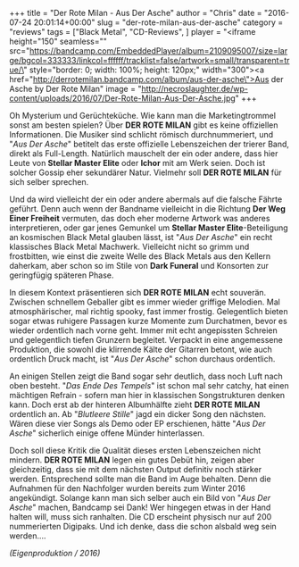 +++
title = "Der Rote Milan - Aus Der Asche"
author = "Chris"
date = "2016-07-24 20:01:14+00:00"
slug = "der-rote-milan-aus-der-asche"
category = "reviews"
tags = ["Black Metal", "CD-Reviews", ]
player = "<iframe height=\"150\" seamless=\"\" src=\"https://bandcamp.com/EmbeddedPlayer/album=2109095007/size=large/bgcol=333333/linkcol=ffffff/tracklist=false/artwork=small/transparent=true/\" style=\"border: 0; width: 100%; height: 120px;\" width=\"300\"><a href=\"http://derrotemilan.bandcamp.com/album/aus-der-asche\">Aus der Asche by Der Rote Milan</a></iframe>"
image = "http://necroslaughter.de/wp-content/uploads/2016/07/Der-Rote-Milan-Aus-Der-Asche.jpg"
+++

Oh Mysterium und Gerüchteküche. Wie kann man die Marketingtrommel sonst am besten spielen? Über **DER ROTE MILAN** gibt es keine offiziellen Informationen. Die Musiker sind schlicht römisch durchnummeriert, und "_Aus Der Asche_" betitelt das erste offizielle Lebenszeichen der trierer Band, direkt als Full-Length. Natürlich mauschelt der ein oder andere, dass hier Leute von **Stellar Master Elite** oder **Ichor** mit am Werk seien. Doch ist solcher Gossip eher sekundärer Natur. Vielmehr soll **DER ROTE MILAN** für sich selber sprechen.

Und da wird vielleicht der ein oder andere abermals auf die falsche Fährte geführt. Denn auch wenn der Bandname vielleicht in die Richtung **Der Weg Einer Freiheit** vermuten, das doch eher moderne Artwork was anderes interpretieren, oder gar jenes Gemunkel um **Stellar Master Elite**-Beteiligung an kosmischen Black Metal glauben lässt, ist "_Aus Der Asche_" ein recht klassisches Black Metal Machwerk. Vielleicht nicht so grimm und frostbitten, wie einst die zweite Welle des Black Metals aus den Kellern daherkam, aber schon so im Stile von **Dark Funeral** und Konsorten zur geringfügig späteren Phase.

In diesem Kontext präsentieren sich **DER ROTE MILAN** echt souverän. Zwischen schnellem Geballer gibt es immer wieder griffige Melodien. Mal atmosphärischer, mal richtig spooky, fast immer frostig. Gelegentlich bieten sogar etwas ruhigere Passagen kurze Momente zum Durchatmen, bevor es wieder ordentlich nach vorne geht. Immer mit echt angepissten Schreien und gelegentlich tiefen Grunzern begleitet. Verpackt in eine angemessene Produktion, die sowohl die klirrende Kälte der Gitarren betont, wie auch ordentlich Druck macht, ist "_Aus Der Asche_" schon durchaus ordentlich.

An einigen Stellen zeigt die Band sogar sehr deutlich, dass noch Luft nach oben besteht. "_Das Ende Des Tempels_" ist schon mal sehr catchy, hat einen mächtigen Refrain - sofern man hier in klassischen Songstrukturen denken kann. Doch erst ab der hinteren Albumhälfte zieht **DER ROTE MILAN** ordentlich an. Ab "_Blutleere Stille_" jagd ein dicker Song den nächsten. Wären diese vier Songs als Demo oder EP erschienen, hätte "_Aus Der Asche_" sicherlich einige offene Münder hinterlassen.

Doch soll diese Kritik die Qualität dieses ersten Lebenszeichen nicht mindern. **DER ROTE MILAN** legen ein gutes Debüt hin, zeigen aber gleichzeitig, dass sie mit dem nächsten Output definitiv noch stärker werden. Entsprechend sollte man die Band im Auge behalten. Denn die Aufnahmen für den Nachfolger wurden bereits zum Winter 2016 angekündigt. Solange kann man sich selber auch ein Bild von "_Aus Der Asche_" machen, Bandcamp sei Dank! Wer hingegen etwas in der Hand halten will, muss sich ranhalten. Die CD erscheint physisch nur auf 200 nummerierten Digipaks. Und ich denke, dass die schon alsbald weg sein werden....

_(Eigenproduktion / 2016)_


